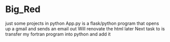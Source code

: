 # Big_Red
just some projects in python
  App.py is a flask/python program that opens up a gmail and sends an email out
    Will renovate the html later
  Next task to is transfer my fortran program into python and add it
